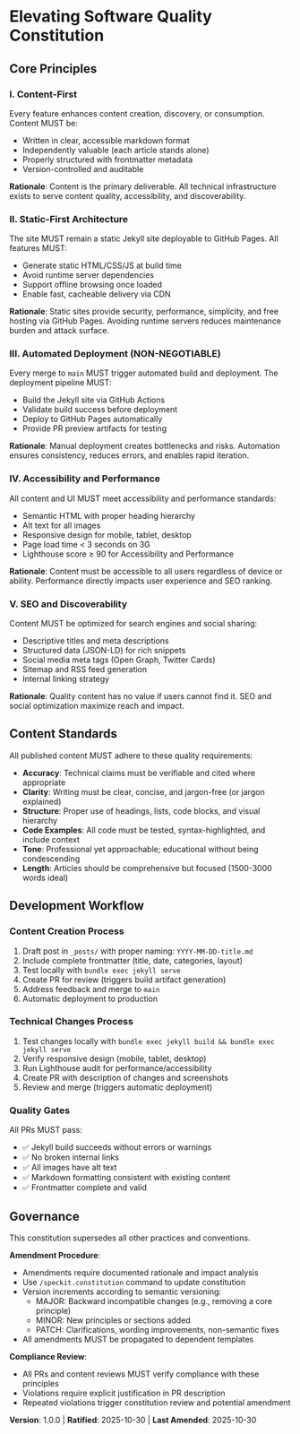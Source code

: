 <!--
═══════════════════════════════════════════════════════════════════════════════
SYNC IMPACT REPORT
═══════════════════════════════════════════════════════════════════════════════
Version Change: [NEW] → 1.0.0
Change Type: Initial ratification (MAJOR)

Modified Principles:
- ALL PRINCIPLES: Initial definition for publishing project

Added Sections:
- Core Principles (5 principles defined)
- Content Standards (quality requirements)
- Development Workflow (process requirements)
- Governance (amendment procedures)

Removed Sections:
- None (initial version)

Template Consistency Status:
✅ plan-template.md - Reviewed, no updates needed (constitution gates flexible)
✅ spec-template.md - Reviewed, aligned with prioritized user stories
✅ tasks-template.md - Reviewed, aligned with phased implementation approach
⚠ Commands directory - Not present in this project (N/A)

Follow-up TODOs:
- None - all placeholders filled with project-appropriate values

Rationale:
This is the initial constitution for the "Elevating Software Quality" publishing 
project. The principles are tailored for content creation, Jekyll static site 
generation, and automated deployment via GitHub Actions. This differs from 
software library development constitutions by focusing on content quality, 
accessibility, SEO, and deployment automation rather than library-first or 
CLI-first principles.
═══════════════════════════════════════════════════════════════════════════════
-->

# Elevating Software Quality Constitution

## Core Principles

### I. Content-First

Every feature enhances content creation, discovery, or consumption. Content MUST be:

- Written in clear, accessible markdown format
- Independently valuable (each article stands alone)
- Properly structured with frontmatter metadata
- Version-controlled and auditable

**Rationale**: Content is the primary deliverable. All technical infrastructure exists to serve content quality, accessibility, and discoverability.

### II. Static-First Architecture

The site MUST remain a static Jekyll site deployable to GitHub Pages. All features MUST:

- Generate static HTML/CSS/JS at build time
- Avoid runtime server dependencies
- Support offline browsing once loaded
- Enable fast, cacheable delivery via CDN

**Rationale**: Static sites provide security, performance, simplicity, and free hosting via GitHub Pages. Avoiding runtime servers reduces maintenance burden and attack surface.

### III. Automated Deployment (NON-NEGOTIABLE)

Every merge to `main` MUST trigger automated build and deployment. The deployment pipeline MUST:

- Build the Jekyll site via GitHub Actions
- Validate build success before deployment
- Deploy to GitHub Pages automatically
- Provide PR preview artifacts for testing

**Rationale**: Manual deployment creates bottlenecks and risks. Automation ensures consistency, reduces errors, and enables rapid iteration.

### IV. Accessibility and Performance

All content and UI MUST meet accessibility and performance standards:

- Semantic HTML with proper heading hierarchy
- Alt text for all images
- Responsive design for mobile, tablet, desktop
- Page load time < 3 seconds on 3G
- Lighthouse score ≥ 90 for Accessibility and Performance

**Rationale**: Content must be accessible to all users regardless of device or ability. Performance directly impacts user experience and SEO ranking.

### V. SEO and Discoverability

Content MUST be optimized for search engines and social sharing:

- Descriptive titles and meta descriptions
- Structured data (JSON-LD) for rich snippets
- Social media meta tags (Open Graph, Twitter Cards)
- Sitemap and RSS feed generation
- Internal linking strategy

**Rationale**: Quality content has no value if users cannot find it. SEO and social optimization maximize reach and impact.

## Content Standards

All published content MUST adhere to these quality requirements:

- **Accuracy**: Technical claims must be verifiable and cited where appropriate
- **Clarity**: Writing must be clear, concise, and jargon-free (or jargon explained)
- **Structure**: Proper use of headings, lists, code blocks, and visual hierarchy
- **Code Examples**: All code must be tested, syntax-highlighted, and include context
- **Tone**: Professional yet approachable; educational without being condescending
- **Length**: Articles should be comprehensive but focused (1500-3000 words ideal)

## Development Workflow

### Content Creation Process

1. Draft post in `_posts/` with proper naming: `YYYY-MM-DD-title.md`
2. Include complete frontmatter (title, date, categories, layout)
3. Test locally with `bundle exec jekyll serve`
4. Create PR for review (triggers build artifact generation)
5. Address feedback and merge to `main`
6. Automatic deployment to production

### Technical Changes Process

1. Test changes locally with `bundle exec jekyll build && bundle exec jekyll serve`
2. Verify responsive design (mobile, tablet, desktop)
3. Run Lighthouse audit for performance/accessibility
4. Create PR with description of changes and screenshots
5. Review and merge (triggers automatic deployment)

### Quality Gates

All PRs MUST pass:

- ✅ Jekyll build succeeds without errors or warnings
- ✅ No broken internal links
- ✅ All images have alt text
- ✅ Markdown formatting consistent with existing content
- ✅ Frontmatter complete and valid

## Governance

This constitution supersedes all other practices and conventions.

**Amendment Procedure**:

- Amendments require documented rationale and impact analysis
- Use `/speckit.constitution` command to update constitution
- Version increments according to semantic versioning:
  - MAJOR: Backward incompatible changes (e.g., removing a core principle)
  - MINOR: New principles or sections added
  - PATCH: Clarifications, wording improvements, non-semantic fixes
- All amendments MUST be propagated to dependent templates

**Compliance Review**:

- All PRs and content reviews MUST verify compliance with these principles
- Violations require explicit justification in PR description
- Repeated violations trigger constitution review and potential amendment

**Version**: 1.0.0 | **Ratified**: 2025-10-30 | **Last Amended**: 2025-10-30
